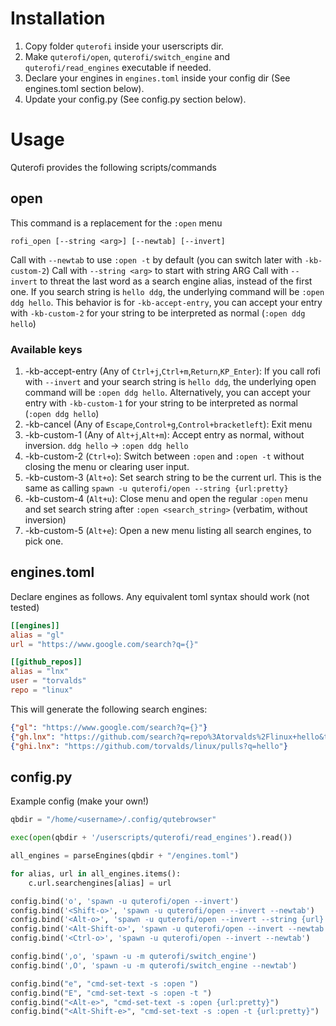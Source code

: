 # Installation
1. Copy folder `quterofi` inside your userscripts dir. 
2. Make `quterofi/open`, `quterofi/switch_engine` and `quterofi/read_engines` executable if needed. 
3. Declare your engines in `engines.toml` inside your config dir (See engines.toml section below).
4. Update your config.py (See config.py section below).

# Usage
Quterofi provides the following scripts/commands

## open
This command is a replacement for the `:open` menu
```
rofi_open [--string <arg>] [--newtab] [--invert]
```
Call with `--newtab` to use `:open -t` by default (you can switch later with `-kb-custom-2`)
Call with `--string <arg>` to start with string ARG 
Call with `--invert` to threat the last word as a search engine alias, instead of the first one. If you search string is `hello ddg`, the underlying command will be `:open ddg hello`. This behavior is for `-kb-accept-entry`, you can accept your entry with `-kb-custom-2` for your string to be interpreted as normal (`:open ddg hello`)

### Available keys
1. -kb-accept-entry (Any of `Ctrl+j`,`Ctrl+m`,`Return`,`KP_Enter`): If you call rofi with `--invert` and your search string is `hello ddg`, the underlying open command will be `:open ddg hello`. Alternatively, you can accept your entry with `-kb-custom-1` for your string to be interpreted as normal (`:open ddg hello`)
2. -kb-cancel (Any of `Escape`,`Control+g`,`Control+bracketleft`): Exit menu
3. -kb-custom-1 (Any of `Alt+j`,`Alt+m`): Accept entry as normal, without inversion. `ddg hello` -> `:open ddg hello`
4. -kb-custom-2 (`Ctrl+o`): Switch between `:open` and `:open -t` without closing the menu or clearing user input.
5. -kb-custom-3 (`Alt+o`): Set search string to be the current url. This is the same as calling `spawn -u quterofi/open --string {url:pretty}`
6. -kb-custom-4 (`Alt+u`): Close menu and open the regular `:open` menu and set search string after `:open <search_string>` (verbatim, without inversion)
7. -kb-custom-5 (`Alt+e`): Open a new menu listing all search engines, to pick one.

## engines.toml 
Declare engines as follows. Any equivalent toml syntax should work (not tested)

``` toml
[[engines]]
alias = "gl"
url = "https://www.google.com/search?q={}"

[[github_repos]]
alias = "lnx"
user = "torvalds"
repo = "linux"
```

This will generate the following search engines:
``` json
{"gl": "https://www.google.com/search?q={}"}
{"gh.lnx": "https://github.com/search?q=repo%3Atorvalds%2Flinux+hello&type=issues"}
{"ghi.lnx": "https://github.com/torvalds/linux/pulls?q=hello"}
```

## config.py
Example config (make your own!)

``` python
qbdir = "/home/<username>/.config/qutebrowser"

exec(open(qbdir + '/userscripts/quterofi/read_engines').read())

all_engines = parseEngines(qbdir + "/engines.toml")

for alias, url in all_engines.items():
    c.url.searchengines[alias] = url

config.bind('o', 'spawn -u quterofi/open --invert')
config.bind('<Shift-o>', 'spawn -u quterofi/open --invert --newtab')
config.bind('<Alt-o>', 'spawn -u quterofi/open --invert --string {url}')
config.bind('<Alt-Shift-o>', 'spawn -u quterofi/open --invert --newtab --string {url}')
config.bind('<Ctrl-o>', 'spawn -u quterofi/open --invert --newtab')

config.bind(',o', 'spawn -u -m quterofi/switch_engine')
config.bind(',O', 'spawn -u -m quterofi/switch_engine --newtab')

config.bind("e", "cmd-set-text -s :open ")
config.bind("E", "cmd-set-text -s :open -t ")
config.bind("<Alt-e>", "cmd-set-text -s :open {url:pretty}")
config.bind("<Alt-Shift-e>", "cmd-set-text -s :open -t {url:pretty}")
```
